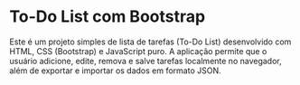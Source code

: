 # To-Do List com Bootstrap

Este é um projeto simples de lista de tarefas (To-Do List) desenvolvido com HTML, CSS (Bootstrap) e JavaScript puro. A aplicação permite que o usuário adicione, edite, remova e salve tarefas localmente no navegador, além de exportar e importar os dados em formato JSON.
